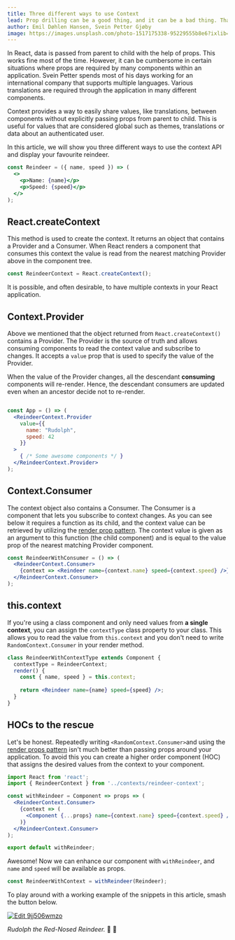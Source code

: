 ```yaml
---
title: Three different ways to use Context
lead: Prop drilling can be a good thing, and it can be a bad thing. Thankfully, there are better ways to do it with the Context API.
author: Emil Døhlen Hansen, Svein Petter Gjøby
image: https://images.unsplash.com/photo-1517175338-95229555b8e6?ixlib=rb-1.2.1&ixid=eyJhcHBfaWQiOjEyMDd9&auto=format&fit=crop&w=3264&q=80
---
```


In React, data is passed from parent to child with the help of props. This works fine most of the time. However, it can be cumbersome in certain situations where props are required by many components within an application. Svein Petter spends most of his days working for an international company that supports multiple languages. Various translations are required through the application in many different components.

Context provides a way to easily share values, like translations, between components without explicitly passing props from parent to child. This is useful for values that are considered global such as themes, translations or data about an authenticated user. 

In this article, we will show you three different ways to use the context API and display your favourite reindeer.

```jsx
const Reindeer = ({ name, speed }) => (
  <>
    <p>Name: {name}</p>
    <p>Speed: {speed}</p>
  </>
);
```

## React.createContext

This method is used to create the context. It returns an object that contains a Provider and a Consumer. When React renders a component that consumes this context the value is read from the nearest matching Provider above in the component tree. 

```jsx
const ReindeerContext = React.createContext();
```

It is possible, and often desirable, to have multiple contexts in your React application. 

## Context.Provider

Above we mentioned that the object returned from `React.createContext()` contains a Provider. The Provider is the source of truth and allows consuming components to read the context value and subscribe to changes. It accepts a `value` prop that is used to specify the value of the Provider.

When the value of the Provider changes, all the descendant **consuming** components will re-render. Hence, the descendant consumers are updated even when an ancestor decide not to re-render. 

```jsx

const App = () => (
  <ReindeerContext.Provider
    value={{
      name: "Rudolph",
      speed: 42
    }}
  >
    { /* Some awesome components */ }
  </ReindeerContext.Provider>
);


```

## Context.Consumer

The context object also contains a Consumer. The Consumer is a component that lets you subscribe to context changes. As you can see below it requires a function as its child, and the context value can be retrieved by utilizing the [render prop pattern](https://reactjs.org/docs/render-props.html). The context value is given as an argument to this function (the child component) and is equal to the value prop of the nearest matching Provider component. 

```jsx
const ReindeerWithConsumer = () => (
  <ReindeerContext.Consumer>
    {context => <Reindeer name={context.name} speed={context.speed} />}
  </ReindeerContext.Consumer>
);
```

## this.context
If you're using a class component and only need values from **a single context**, you can assign the `contextType` class property to your class. This allows you to read the value from `this.context` and you don't need to write `RandomContext.Consumer` in your render method. 

```jsx
class ReindeerWithContextType extends Component {
  contextType = ReindeerContext;
  render() {
    const { name, speed } = this.context;
    
    return <Reindeer name={name} speed={speed} />;
  }
}
```

## HOCs to the rescue

Let's be honest. Repeatedly writing `<RandomContext.Consumer>`and using the [render props pattern](https://reactjs.org/docs/render-props.html) isn't much better than passing props around your application. To avoid this you can create a higher order component (HOC) that assigns the desired values from the context to your component.

```jsx
import React from 'react';
import { ReindeerContext } from '../contexts/reindeer-context';

const withReindeer = Component => props => (
  <ReindeerContext.Consumer>
    {context => (
      <Component {...props} name={context.name} speed={context.speed} />
    )}
  </ReindeerContext.Consumer>
);

export default withReindeer;
```

Awesome! Now we can enhance our component with `withReindeer`, and `name` and `speed` will be available as props.

```js
const ReindeerWithContext = withReindeer(Reindeer);
```

To play around with a working example of the snippets in this article, smash the button below.

[![Edit 9jj506wmzo](https://codesandbox.io/static/img/play-codesandbox.svg)](https://codesandbox.io/s/9jj506wmzo)


*Rudolph the Red-Nosed Reindeer.* 🎵 🎅
